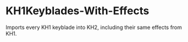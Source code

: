 # KH1Keyblades-With-Effects
Imports every KH1 keyblade into KH2, including their same effects from KH1.
